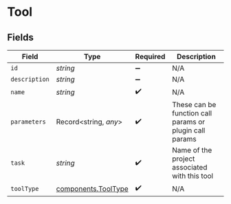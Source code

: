 # Tool


## Fields

| Field                                                      | Type                                                       | Required                                                   | Description                                                |
| ---------------------------------------------------------- | ---------------------------------------------------------- | ---------------------------------------------------------- | ---------------------------------------------------------- |
| `id`                                                       | *string*                                                   | :heavy_minus_sign:                                         | N/A                                                        |
| `description`                                              | *string*                                                   | :heavy_minus_sign:                                         | N/A                                                        |
| `name`                                                     | *string*                                                   | :heavy_check_mark:                                         | N/A                                                        |
| `parameters`                                               | Record<string, *any*>                                      | :heavy_check_mark:                                         | These can be function call params or plugin call params    |
| `task`                                                     | *string*                                                   | :heavy_check_mark:                                         | Name of the project associated with this tool              |
| `toolType`                                                 | [components.ToolType](../../models/components/tooltype.md) | :heavy_check_mark:                                         | N/A                                                        |